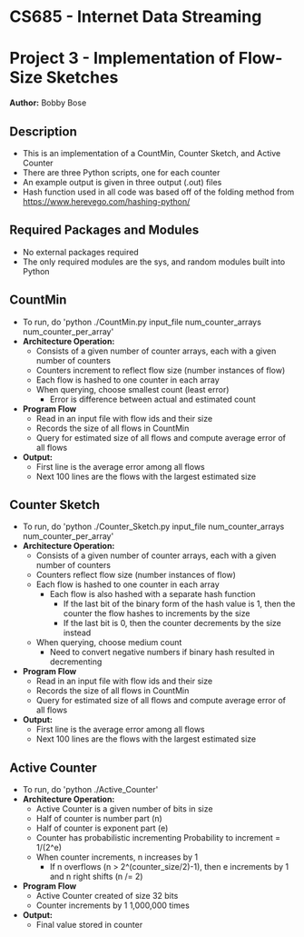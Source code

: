 # CS685 - Internet Data Streaming 
# Project 3 - Implementation of Flow-Size Sketches
**Author:** Bobby Bose

## Description
- This is an implementation of a CountMin, Counter Sketch, and Active Counter
- There are three Python scripts, one for each counter
- An example output is given in three output (.out) files
- Hash function used in all code was based off of the folding method from https://www.herevego.com/hashing-python/

## Required Packages and Modules
- No external packages required 
- The only required modules are the sys, and random modules built into Python

## CountMin
- To run, do 'python ./CountMin.py input_file num_counter_arrays num_counter_per_array'
- **Architecture Operation:**
    - Consists of a given number of counter arrays, each with a given number of counters
    - Counters increment to reflect flow size (number instances of flow)
    - Each flow is hashed to one counter in each array
    - When querying, choose smallest count (least error)
        - Error is difference between actual and estimated count
- **Program Flow**
    - Read in an input file with flow ids and their size
    - Records the size of all flows in CountMin
    - Query for estimated size of all flows and compute average error of all flows
- **Output:**
    - First line is the average error among all flows
    - Next 100 lines are the flows with the largest estimated size

## Counter Sketch
- To run, do 'python ./Counter_Sketch.py input_file num_counter_arrays num_counter_per_array'
- **Architecture Operation:**
    - Consists of a given number of counter arrays, each with a given number of counters
    - Counters reflect flow size (number instances of flow)
    - Each flow is hashed to one counter in each array
        - Each flow is also hashed with a separate hash function
            - If the last bit of the binary form of the hash value is 1, then the counter the flow hashes to increments by the size
            - If the last bit is 0, then the counter decrements by the size instead
    - When querying, choose medium count
        - Need to convert negative numbers if binary hash resulted in decrementing
- **Program Flow**
    - Read in an input file with flow ids and their size
    - Records the size of all flows in CountMin
    - Query for estimated size of all flows and compute average error of all flows
- **Output:**
    - First line is the average error among all flows
    - Next 100 lines are the flows with the largest estimated size


## Active Counter
- To run, do 'python ./Active_Counter'
- **Architecture Operation:**
    - Active Counter is a given number of bits in size
    - Half of counter is number part (n)
    - Half of counter is exponent part (e)
    - Counter has probabilistic incrementing
        Probability to increment = 1/(2^e)
    - When counter increments, n increases by 1
        - If n overflows (n > 2^(counter_size/2)-1), then e increments by 1 and n right shifts (n /= 2)
- **Program Flow**
    - Active Counter created of size 32 bits
    - Counter increments by 1 1,000,000 times
- **Output:**
    - Final value stored in counter

